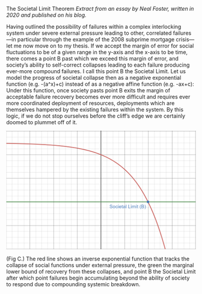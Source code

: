 The Societal Limit Theorem
*Extract from an essay by Neal Foster, written in 2020 and published on his blog.*

Having outlined the possibility of failures within a complex interlocking system under severe external pressure leading to other, correlated failures—in particular through the example of the 2008 subprime mortgage crisis—let me now move on to my thesis. If we accept the margin of error for social fluctuations to be of a given range in the y-axis and the x-axis to be time, there comes a point B past which we exceed this margin of error, and society’s ability to self-correct collapses leading to each failure producing ever-more compound failures. I call this point B the Societal Limit. Let us model the progress of societal collapse then as a negative exponential function (e.g. -(a^x)+c) instead of as a negative affine function (e.g. -ax+c): Under this function, once society pasts point B exits the margin of acceptable failure recovery becomes ever more difficult and requires ever more coordinated deployment of resources, deployments which are themselves hampered by the existing failures within the system. By this logic, if we do not stop ourselves before the cliff’s edge we are certainly doomed to plummet off of it.

![fig_c](../images/slide.png)

(Fig C.) The red line shows an inverse exponential function that tracks the collapse of social functions under external pressure, the green the marginal lower bound of recovery from these collapses, and point B the Societal Limit after which point failures begin accumulating beyond the ability of society to respond due to compounding systemic breakdown.
